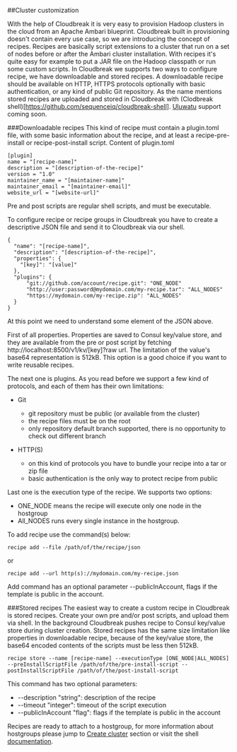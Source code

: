 ##Cluster customization

With the help of Cloudbreak it is very easy to provision Hadoop clusters in the cloud from an Apache Ambari blueprint. Cloudbreak built in provisioning doesn't contain every use case, so we are introducing the concept of recipes.
Recipes are basically script extensions to a cluster that run on a set of nodes before or after the Ambari cluster installation. With recipes it's quite easy for example to put a JAR file on the Hadoop classpath or run some custom scripts.
In Cloudbreak we supports two ways to configure recipe, we have downloadable and stored recipes. A downloadable recipe should be available on HTTP, HTTPS protocols optionally with basic authentication, or any kind of public Git repository.
As the name mentions stored recipes are uploaded and stored in Cloudbreak with (Clodbreak shell)[https://github.com/sequenceiq/cloudbreak-shell]. [Uluwatu](https://github.com/sequenceiq/uluwatu) support coming soon.

###Downloadable recipes
This kind of recipe must contain a plugin.toml file, with some basic information about the recipe, and at least a recipe-pre-install or recipe-post-install script.
Content of plugin.toml

```
[plugin]
name = "[recipe-name]"
description = "[description-of-the-recipe]"
version = "1.0"
maintainer_name = "[maintainer-name]"
maintainer_email = "[maintainer-email]"
website_url = "[website-url]"
```

Pre and post scripts are regular shell scripts, and must be executable.

To configure recipe or recipe groups in Cloudbreak you have to create a descriptive JSON file and send it to Cloudbreak via our shell.
```
{
  "name": "[recipe-name]",
  "description": "[description-of-the-recipe]",
  "properties": {
    "[key]": "[value]"
  },
  "plugins": {
      "git://github.com/account/recipe.git": "ONE_NODE"
      "http://user:password@mydomain.com/my-recipe.tar": "ALL_NODES"
      "https://mydomain.com/my-recipe.zip": "ALL_NODES"
  }
}
```

At this point we need to understand some element of the JSON above.

First of all properties. Properties are saved to Consul key/value store, and they are available from the pre or post script by fetching http://localhost:8500/v1/kv/[key]?raw url. The limitation of the value's base64 representation is 512kB. This option is a good choice if you want to write reusable recipes.

The next one is plugins. As you read before we support a few kind of protocols, and each of them has their own limitations:

  * Git
    * git repository must be public (or available from the cluster)
    * the recipe files must be on the root
    * only repository default branch supported, there is no opportunity to check out different branch

  * HTTP(S)
    * on this kind of protocols you have to bundle your recipe into a tar or zip file
    * basic authentication is the only way to protect recipe from public

Last one is the execution type of the recipe. We supports two options:

  * ONE_NODE means the recipe will execute only one node in the hostgroup
  * All_NODES runs every single instance in the hostgroup.

To add recipe use the command(s) below:

```
recipe add --file /path/of/the/recipe/json
```
or
```
recipe add --url http(s)://mydomain.com/my-recipe.json
```

Add command has an optional parameter --publicInAccount, flags if the template is public in the account.

###Stored recipes
The easiest way to create a custom recipe in Cloudbreak is stored recipes. Create your own pre and/or post scripts, and upload them via shell. In the background Cloudbreak pushes recipe to Consul key/value store during cluster creation.
Stored recipes has the same size limitation like properties in downloadable recipe, because of the key/value store, the base64 encoded contents of the scripts must be less then 512kB.

```
recipe store --name [recipe-name] --executionType [ONE_NODE|ALL_NODES] --preInstallScriptFile /path/of/the/pre-install-script --postInstallScriptFile /path/of/the/post-install-script
```

This command has two optional parameters:
- --description "string": description of the recipe
- --timeout "integer": timeout of the script execution
- --publicInAccount "flag": flags if the template is public in the account

Recipes are ready to attach to a hostgroup, for more information about hostgroups please jump to [Create cluster](https://github.com/sequenceiq/cloudbreak#create-cluster) section or visit the shell [documentation](https://github.com/sequenceiq/cloudbreak-shell#configure-a-host-groups).
